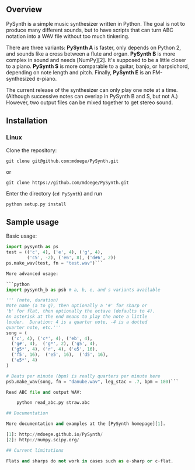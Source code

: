 ## Overview

PySynth is a simple music synthesizer written in Python. The goal is not to produce many different sounds, but to have scripts that can turn ABC notation into a WAV file without too much tinkering.

There are three variants: **PySynth A** is faster, only depends on Python 2, and sounds like a cross between a flute and organ. **PySynth B** is more complex in sound and needs [NumPy][2]. It's supposed to be a little closer to a piano. **PySynth S** is more comparable to a guitar, banjo, or harpsichord, depending on note length and pitch. Finally, **PySynth E** is an FM-synthesized e-piano.

The current release of the synthesizer can only play one note at a time. (Although successive notes can overlap in PySynth B and S, but not A.) However, two output files can be mixed together to get stereo sound.

## Installation

### Linux
Clone the repository:

`git clone git@github.com:mdoege/PySynth.git`

or

`git clone https://github.com/mdoege/PySynth.git`

Enter the directory (`cd PySynth`) and run 

`python setup.py install`

## Sample usage

Basic usage:

```python
import pysynth as ps
test = (('c', 4), ('e', 4), ('g', 4),
		('c5', -2), ('e6', 8), ('d#6', 2))
ps.make_wav(test, fn = "test.wav")```

More advanced usage:

```python
import pysynth_b as psb # a, b, e, and s variants available

''' (note, duration)
Note name (a to g), then optionally a '#' for sharp or
'b' for flat, then optionally the octave (defaults to 4).
An asterisk at the end means to play the note a little 
louder.  Duration: 4 is a quarter note, -4 is a dotted 
quarter note, etc.'''
song = (
  ('c', 4), ('c*', 4), ('eb', 4), 
  ('g#', 4),  ('g*', 2), ('g5', 4),
  ('g5*', 4), ('r', 4), ('e5', 16),
  ('f5', 16),  ('e5', 16),  ('d5', 16),
  ('e5*', 4) 
)

# Beats per minute (bpm) is really quarters per minute here
psb.make_wav(song, fn = "danube.wav", leg_stac = .7, bpm = 180)```

Read ABC file and output WAV:

    python read_abc.py straw.abc

## Documentation

More documentation and examples at the [PySynth homepage][1].

[1]: http://mdoege.github.io/PySynth/
[2]: http://numpy.scipy.org/

## Current limitations

Flats and sharps do not work in cases such as e-sharp or c-flat.
